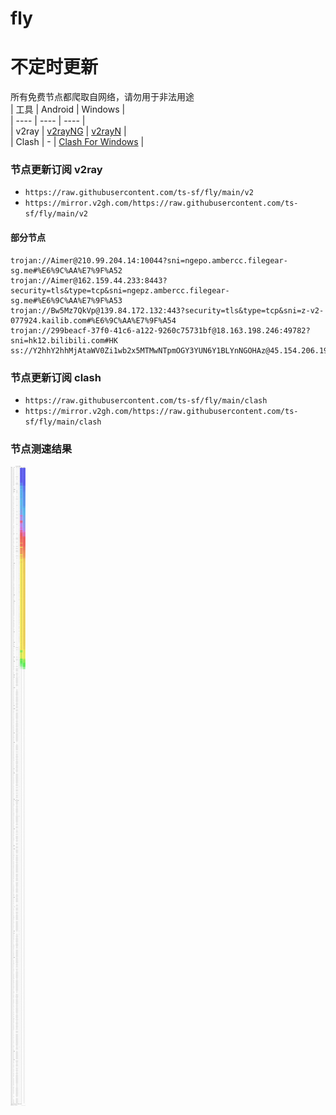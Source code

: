 # fly
# 不定时更新
所有免费节点都爬取自网络，请勿用于非法用途  
|  工具  | Android  | Windows  |  
|  ----  | ----   | ----  |  
| v2ray  | [v2rayNG](https://github.com/2dust/v2rayNG/releases) | [v2rayN](https://github.com/2dust/v2rayN/releases) |  
| Clash  | - | [Clash For Windows](https://github.com/2dust/clashN/releases) | 
  
### 节点更新订阅  v2ray
- `https://raw.githubusercontent.com/ts-sf/fly/main/v2`  
- `https://mirror.v2gh.com/https://raw.githubusercontent.com/ts-sf/fly/main/v2`  

#### 部分节点  
``` 
trojan://Aimer@210.99.204.14:10044?sni=ngepo.ambercc.filegear-sg.me#%E6%9C%AA%E7%9F%A52
trojan://Aimer@162.159.44.233:8443?security=tls&type=tcp&sni=ngepz.ambercc.filegear-sg.me#%E6%9C%AA%E7%9F%A53
trojan://Bw5Mz7QkVp@139.84.172.132:443?security=tls&type=tcp&sni=z-v2-077924.kailib.com#%E6%9C%AA%E7%9F%A54
trojan://299beacf-37f0-41c6-a122-9260c75731bf@18.163.198.246:49782?sni=hk12.bilibili.com#HK
ss://Y2hhY2hhMjAtaWV0Zi1wb2x5MTMwNTpmOGY3YUN6Y1BLYnNGOHAz@45.154.206.192:990#%E6%9C%AA%E7%9F%A55%202.4MB%2Fs
```
### 节点更新订阅  clash
- `https://raw.githubusercontent.com/ts-sf/fly/main/clash`  
- `https://mirror.v2gh.com/https://raw.githubusercontent.com/ts-sf/fly/main/clash`  

### 节点测速结果
![image](traffic.png)
